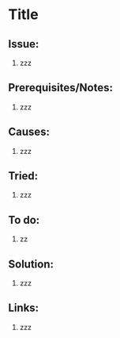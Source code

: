 # Title

## Issue: 

1. zzz

## Prerequisites/Notes:

1. zzz

## Causes: 

1. zzz

## Tried:

1. zzz

## To do:

1. zz

## Solution:

1. zzz

## Links:

1. zzz



